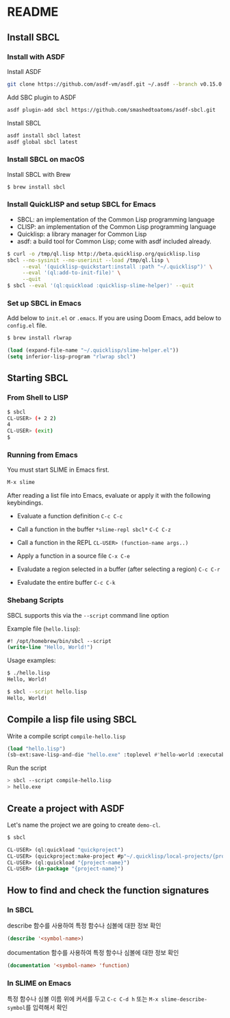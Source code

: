 # README

## Install SBCL

### Install with ASDF

Install ASDF

```bash
git clone https://github.com/asdf-vm/asdf.git ~/.asdf --branch v0.15.0
```

Add SBC plugin to ASDF

```bash
asdf plugin-add sbcl https://github.com/smashedtoatoms/asdf-sbcl.git
```

Install SBCL

```bash
asdf install sbcl latest
asdf global sbcl latest
```

### Install SBCL on macOS

Install SBCL with Brew

```bash
$ brew install sbcl
```

### Install QuickLISP and setup SBCL for Emacs

- SBCL: an implementation of the Common Lisp programming language
- CLISP: an implementation of the Common Lisp programming language
- Quicklisp: a library manager for Common Lisp
- asdf: a build tool for Common Lisp; come with asdf included already.

```bash
$ curl -o /tmp/ql.lisp http://beta.quicklisp.org/quicklisp.lisp
sbcl --no-sysinit --no-userinit --load /tmp/ql.lisp \
     --eval '(quicklisp-quickstart:install :path "~/.quicklisp")' \
     --eval '(ql:add-to-init-file)' \
     --quit
$ sbcl --eval '(ql:quickload :quicklisp-slime-helper)' --quit
```

### Set up SBCL in Emacs

Add below to `init.el` or `.emacs`.
If you are using Doom Emacs, add below to `config.el` file.

```bash
$ brew install rlwrap
```

```lisp
(load (expand-file-name "~/.quicklisp/slime-helper.el"))
(setq inferior-lisp-program "rlwrap sbcl")
```

## Starting SBCL

### From Shell to LISP

```bash
$ sbcl
CL-USER> (+ 2 2)
4
CL-USER> (exit)
$
```

### Running from Emacs

You must start SLIME in Emacs first.

```lisp
M-x slime
```

After reading a list file into Emacs,
evaluate or apply it with the following keybindings.

- Evaluate a function definition
`C-c C-c`

- Call a function in the buffer `*slime-repl sbcl*`
`C-C C-z`

- Call a function in the REPL
`CL-USER> (function-name args..)`

- Apply a function in a source file
`C-x C-e`

- Evaludate a region selected in a buffer (after selecting a region)
`C-c C-r`

- Evaludate the entire buffer
`C-c C-k`

### Shebang Scripts

SBCL supports this via the `--script` command line option

Example file (`hello.lisp`):

```lisp
#! /opt/homebrew/bin/sbcl --script
(write-line "Hello, World!")
```

Usage examples:

```bash
$ ./hello.lisp
Hello, World!

$ sbcl --script hello.lisp
Hello, World!
```

## Compile a lisp file using SBCL

Write a compile script `compile-hello.lisp`

```lisp
(load "hello.lisp")
(sb-ext:save-lisp-and-die "hello.exe" :toplevel #'hello-world :executable t)
```

Run the script

```bash
> sbcl --script compile-hello.lisp
> hello.exe
```

## Create a project with ASDF

Let's name the project we are going to create `demo-cl`.

```bash
$ sbcl
```

```lisp
CL-USER> (ql:quickload "quickproject")
CL-USER> (quickproject:make-project #p"~/.quicklisp/local-projects/{project-name}" :name "{project-name}")
CL-USER> (ql:quickload "{project-name}")
CL-USER> (in-package "{project-name}")
```

## How to find and check the function signatures

### In SBCL

describe 함수를 사용하여 특정 함수나 심볼에 대한 정보 확인

```lisp
(describe '<symbol-name>)
```

documentation 함수를 사용하여 특정 함수나 심볼에 대한 정보 확인

```lisp
(documentation '<symbol-name> 'function)
```

### In SLIME on Emacs

특정 함수나 심볼 이름 위에 커서를 두고 
`C-c C-d h` 또는 `M-x slime-describe-symbol`를 
입력해서 확인
